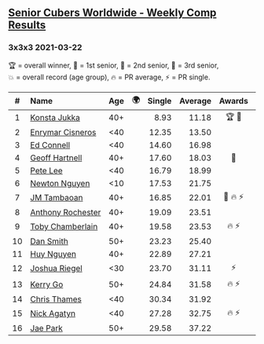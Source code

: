 <style>table {white-space: nowrap;}</style>
<link rel="stylesheet" type="text/css" href="/scw-comp/css/flags.css" />

## [Senior Cubers Worldwide - Weekly Comp Results](/scw-comp/results/)
### 3x3x3 2021-03-22

<span style="white-space: nowrap;">🏆 = overall winner</span>, <span style="white-space: nowrap;">🥇 = 1st senior</span>, <span style="white-space: nowrap;">🥈 = 2nd senior</span>, <span style="white-space: nowrap;">🥉 = 3rd senior</span>, <span style="white-space: nowrap;">💥 = overall record (age group)</span>, <span style="white-space: nowrap;">🔥 = PR average</span>, <span style="white-space: nowrap;">⚡ = PR single</span>.

| # | Name | Age | 🌍 | Single | Average | Awards | Solve 1 | Solve 2 | Solve 3 | Solve 4 | Solve 5 | Video |
| :--: | :-- | :--: | :--: | --: | --: | :--: | --: | --: | --: | --: | --: | :-- |
| 1 | [Konsta Jukka](../../persons/konsta_jukka/333.md) | 40+ | <i class="flag flag-FI" /> | 8.93 | 11.18 | 🏆 🥇 | 11.70 | 10.08 | 12.92 | 8.93 | 11.75 | [Desktop](https://www.facebook.com/events/802754890451423/permalink/810462349680677) / [Mobile](https://m.facebook.com/events/802754890451423?view=permalink&id=810462349680677) |
| 2 | [Enrymar Cisneros](../../persons/enrymar_cisneros/333.md) | <40 | <i class="flag flag-VE" /> | 12.35 | 13.50 |  | 13.02 | 12.82 | 12.35 | 14.65 | 14.89 | [Desktop](https://www.facebook.com/events/802754890451423/permalink/810387573021488) / [Mobile](https://m.facebook.com/events/802754890451423?view=permalink&id=810387573021488) |
| 3 | [Ed Connell](../../persons/ed_connell/333.md) | <40 | <i class="flag flag-IE" /> | 14.60 | 16.98 |  | 14.60 | 15.44 | 19.53 | 15.97 | 19.60 | [Desktop](https://www.facebook.com/events/802754890451423/permalink/808070493253196) / [Mobile](https://m.facebook.com/events/802754890451423?view=permalink&id=808070493253196) |
| 4 | [Geoff Hartnell](../../persons/geoff_hartnell/333.md) | 40+ | <i class="flag flag-GB" /> | 17.60 | 18.03 | 🥈 | 17.94 | 17.60 | 21.90 | 17.70 | 18.44 | [Desktop](https://www.facebook.com/events/802754890451423/permalink/807011106692468) / [Mobile](https://m.facebook.com/events/802754890451423?view=permalink&id=807011106692468) |
| 5 | [Pete Lee](../../persons/pete_lee/333.md) | <40 | <i class="flag flag-GB" /> | 16.79 | 18.99 |  | 17.12 | 16.79 | 20.52 | 19.34 | 32.92 | [Desktop](https://www.facebook.com/events/802754890451423/permalink/805926060134306) / [Mobile](https://m.facebook.com/events/802754890451423?view=permalink&id=805926060134306) |
| 6 | [Newton Nguyen](../../persons/newton_nguyen/333.md) | <10 | <i class="flag flag-CA" /> | 17.53 | 21.75 |  | 17.53 | 19.21 | 28.94 | 22.27 | 23.78 | [Desktop](https://www.facebook.com/events/802754890451423/permalink/806631253397120) / [Mobile](https://m.facebook.com/events/802754890451423?view=permalink&id=806631253397120) |
| 7 | [JM Tambaoan](../../persons/jm_tambaoan/333.md) | 40+ | <i class="flag flag-PH" /> | 16.85 | 22.01 | 🥉 🔥 ⚡ | 16.85 | 25.91 | 23.22 | 21.13 | 21.68 | [Desktop](https://www.facebook.com/events/802754890451423/permalink/805360693524176) / [Mobile](https://m.facebook.com/events/802754890451423?view=permalink&id=805360693524176) |
| 8 | [Anthony Rochester](../../persons/anthony_rochester/333.md) | 40+ | <i class="flag flag-AU" /> | 19.09 | 23.51 |  | 26.19 | 20.79 | 23.86 | 25.89 | 19.09 | [Desktop](https://www.facebook.com/events/802754890451423/permalink/808921356501443) / [Mobile](https://m.facebook.com/events/802754890451423?view=permalink&id=808921356501443) |
| 9 | [Toby Chamberlain](../../persons/toby_chamberlain/333.md) | 40+ | <i class="flag flag-AU" /> | 19.58 | 23.53 | 🔥 ⚡ | 19.58 | 23.11 | 21.64 | 25.84 | 42.57 | [Desktop](https://www.facebook.com/520891933/videos/10159529318601934) / [Mobile](https://m.facebook.com/520891933/videos/10159529318601934) |
| 10 | [Dan Smith](../../persons/dan_smith/333.md) | 50+ | <i class="flag flag-US" /> | 23.23 | 25.40 |  | 25.82 | 24.41 | 25.96 | 23.23 | 30.25 | [Desktop](https://www.facebook.com/events/802754890451423/permalink/810519909674921) / [Mobile](https://m.facebook.com/events/802754890451423?view=permalink&id=810519909674921) |
| 11 | [Huy Nguyen](../../persons/huy_nguyen/333.md) | 40+ | <i class="flag flag-CA" /> | 22.89 | 27.21 |  | 32.88 | 30.60 | 23.95 | 27.07 | 22.89 | [Desktop](https://www.facebook.com/events/802754890451423/permalink/806631253397120) / [Mobile](https://m.facebook.com/events/802754890451423?view=permalink&id=806631253397120) |
| 12 | [Joshua Riegel](../../persons/joshua_riegel/333.md) | <30 | <i class="flag flag-US" /> | 23.70 | 31.11 | ⚡ | 31.94 | 34.77 | 23.70 | 42.65 | 26.61 | [Desktop](https://www.facebook.com/events/802754890451423/permalink/810442773015968) / [Mobile](https://m.facebook.com/events/802754890451423?view=permalink&id=810442773015968) |
| 13 | [Kerry Go](../../persons/kerry_go/333.md) | 50+ | <i class="flag flag-US" /> | 24.84 | 31.58 | 🔥 ⚡ | 24.84 | 29.53 | 28.69 | 36.52 | 1:01.60 | [Desktop](https://www.facebook.com/events/802754890451423/permalink/806698490057063) / [Mobile](https://m.facebook.com/events/802754890451423?view=permalink&id=806698490057063) |
| 14 | [Chris Thames](../../persons/chris_thames/333.md) | <40 | <i class="flag flag-US" /> | 30.34 | 31.92 |  | 32.77 | 33.85 | 30.52 | 30.34 | 32.46 | [Desktop](https://www.facebook.com/events/802754890451423/permalink/806596666733912) / [Mobile](https://m.facebook.com/events/802754890451423?view=permalink&id=806596666733912) |
| 15 | [Nick Agatyn](../../persons/nick_agatyn/333.md) | <40 | <i class="flag flag-AU" /> | 27.28 | 32.75 | 🔥 ⚡ | 27.28 | 32.31 | 48.41 | 35.03 | 30.91 | [Desktop](https://www.facebook.com/757743227/videos/10161121207328228) / [Mobile](https://m.facebook.com/757743227/videos/10161121207328228) |
| 16 | [Jae Park](../../persons/jae_park/333.md) | 50+ | <i class="flag flag-US" /> | 29.58 | 37.22 |  | 29.58 | 39.49 | 35.27 | 36.90 | 47.41 | [Desktop](https://www.facebook.com/events/802754890451423/permalink/803859113674334) / [Mobile](https://m.facebook.com/events/802754890451423?view=permalink&id=803859113674334) |

<!-- Global site tag (gtag.js) - Google Analytics -->
<script async src="https://www.googletagmanager.com/gtag/js?id=UA-86348435-3"></script>
<script>window.dataLayer = window.dataLayer || []; function gtag() {dataLayer.push(arguments);} gtag('js', new Date()); gtag('config', 'UA-86348435-3');</script>
